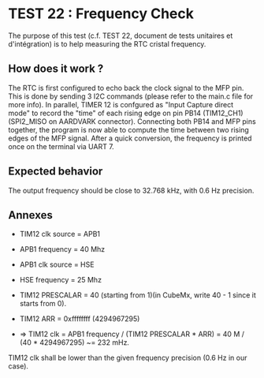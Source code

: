 # TEST 22 : Frequency Check

The purpose of this test (c.f. TEST 22, document de tests unitaires et d'intégration) is to help measuring the RTC cristal frequency.

## How does it work ?

The RTC is first configured to echo back the clock signal to the MFP pin. This is done by sending 3 I2C commands (please refer to the main.c file for more info).
In parallel, TIMER 12 is confgured as "Input Capture direct mode" to record the "time" of each rising edge on pin PB14 (TIM12_CH1) (SPI2_MISO on AARDVARK connector).
Connecting both PB14 and MFP pins together, the program is now able to compute the time between two rising edges of the MFP signal. After a quick conversion, the frequency is printed once on the terminal via UART 7.


## Expected behavior

The output frequency should be close to 32.768 kHz, with 0.6 Hz precision.

## Annexes

- TIM12 clk source = APB1
- APB1 frequency = 40 Mhz
- APB1 clk source = HSE
- HSE frequency = 25 Mhz

- TIM12 PRESCALAR = 40 (starting from 1)(in CubeMx, write 40 - 1 since it starts from 0).
- TIM12 ARR = 0xffffffff (4294967295) 
- => TIM12 clk = APB1 frequency / (TIM12 PRESCALAR * ARR)  = 40 M / (40 * 4294967295) ~= 232 mHz.

TIM12 clk shall be lower than the given frequency precision (0.6 Hz in our case).
